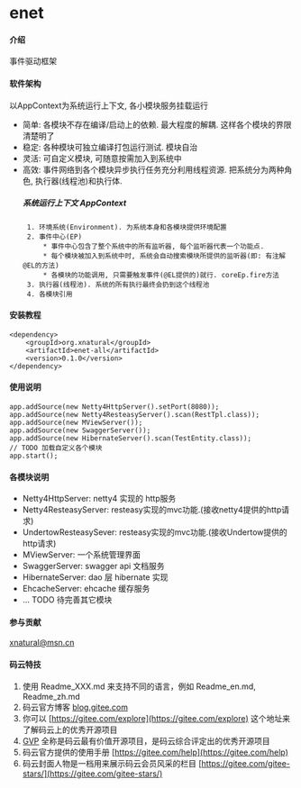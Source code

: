 # enet

#### 介绍
事件驱动框架

#### 软件架构
 以AppContext为系统运行上下文, 各小模块服务挂载运行
 * 简单: 各模块不存在编译/启动上的依赖. 最大程度的解耦. 这样各个模块的界限清楚明了
 * 稳定: 各种模块可独立编译打包运行测试. 模块自治
 * 灵活: 可自定义模块, 可随意按需加入到系统中
 * 高效: 事件网络到各个模块异步执行任务充分利用线程资源. 把系统分为两种角色, 执行器(线程池)和执行体.
    ##### 系统运行上下文 AppContext
        1. 环境系统(Environment). 为系统本身和各模块提供环境配置
        2. 事件中心(EP)
            * 事件中心包含了整个系统中的所有监听器, 每个监听器代表一个功能点.
            * 每个模块被加入到系统中时, 系统会自动搜索模块所提供的监听器(即: 有注解@EL的方法)
            * 各模块的功能调用, 只需要触发事件(@EL提供的)就行. coreEp.fire方法
        3. 执行器(线程池). 系统的所有执行最终会扔到这个线程池
        4. 各模块引用


#### 安装教程

```
<dependency>
    <groupId>org.xnatural</groupId>
    <artifactId>enet-all</artifactId>
    <version>0.1.0</version>
</dependency>
```

#### 使用说明
```
app.addSource(new Netty4HttpServer().setPort(8080));
app.addSource(new Netty4ResteasyServer().scan(RestTpl.class));
app.addSource(new MViewServer());
app.addSource(new SwaggerServer());
app.addSource(new HibernateServer().scan(TestEntity.class));
// TODO 加载自定义各个模块
app.start();
```

#### 各模块说明

* Netty4HttpServer: netty4 实现的 http服务
* Netty4ResteasyServer: resteasy实现的mvc功能.(接收netty4提供的http请求)
* UndertowResteasySever: resteasy实现的mvc功能.(接收Undertow提供的http请求)
* MViewServer: 一个系统管理界面
* SwaggerServer: swagger api 文档服务
* HibernateServer: dao 层 hibernate 实现
* EhcacheServer: ehcache 缓存服务
* ... TODO 待完善其它模块

#### 参与贡献

xnatural@msn.cn


#### 码云特技

1. 使用 Readme\_XXX.md 来支持不同的语言，例如 Readme\_en.md, Readme\_zh.md
2. 码云官方博客 [blog.gitee.com](https://blog.gitee.com)
3. 你可以 [https://gitee.com/explore](https://gitee.com/explore) 这个地址来了解码云上的优秀开源项目
4. [GVP](https://gitee.com/gvp) 全称是码云最有价值开源项目，是码云综合评定出的优秀开源项目
5. 码云官方提供的使用手册 [https://gitee.com/help](https://gitee.com/help)
6. 码云封面人物是一档用来展示码云会员风采的栏目 [https://gitee.com/gitee-stars/](https://gitee.com/gitee-stars/)